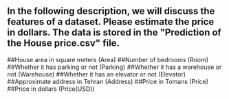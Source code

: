 ## In the following description, we will discuss the features of a dataset. Please estimate the price in dollars. The data is stored in the "Prediction of the House price.csv" file.

##House area in square meters (Area)
##Number of bedrooms (Room)
##Whether it has parking or not (Parking)
##Whether it has a warehouse or not (Warehouse)
##Whether it has an elevator or not (Elevator)
##Approximate address in Tehran (Address)
##Price in Tomans (Price)
##Price in dollars (Price(USD))
